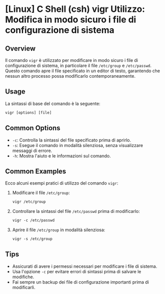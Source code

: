 # [Linux] C Shell (csh) vigr Utilizzo: Modifica in modo sicuro i file di configurazione di sistema

## Overview
Il comando `vigr` è utilizzato per modificare in modo sicuro i file di configurazione di sistema, in particolare il file `/etc/group` e `/etc/passwd`. Questo comando apre il file specificato in un editor di testo, garantendo che nessun altro processo possa modificarlo contemporaneamente.

## Usage
La sintassi di base del comando è la seguente:

```csh
vigr [options] [file]
```

## Common Options
- `-c`: Controlla la sintassi del file specificato prima di aprirlo.
- `-s`: Esegue il comando in modalità silenziosa, senza visualizzare messaggi di errore.
- `-h`: Mostra l'aiuto e le informazioni sul comando.

## Common Examples
Ecco alcuni esempi pratici di utilizzo del comando `vigr`:

1. Modificare il file `/etc/group`:
   ```csh
   vigr /etc/group
   ```

2. Controllare la sintassi del file `/etc/passwd` prima di modificarlo:
   ```csh
   vigr -c /etc/passwd
   ```

3. Aprire il file `/etc/group` in modalità silenziosa:
   ```csh
   vigr -s /etc/group
   ```

## Tips
- Assicurati di avere i permessi necessari per modificare i file di sistema.
- Usa l'opzione `-c` per evitare errori di sintassi prima di salvare le modifiche.
- Fai sempre un backup dei file di configurazione importanti prima di modificarli.